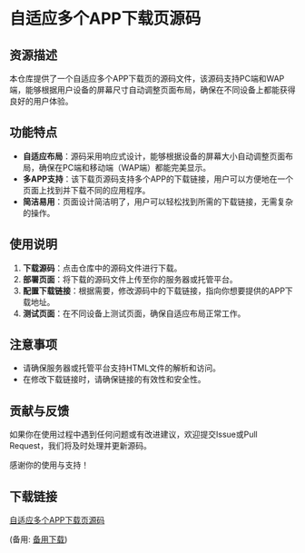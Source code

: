 # 自适应多个APP下载页源码

## 资源描述

本仓库提供了一个自适应多个APP下载页的源码文件，该源码支持PC端和WAP端，能够根据用户设备的屏幕尺寸自动调整页面布局，确保在不同设备上都能获得良好的用户体验。

## 功能特点

- **自适应布局**：源码采用响应式设计，能够根据设备的屏幕大小自动调整页面布局，确保在PC端和移动端（WAP端）都能完美显示。
- **多APP支持**：该下载页源码支持多个APP的下载链接，用户可以方便地在一个页面上找到并下载不同的应用程序。
- **简洁易用**：页面设计简洁明了，用户可以轻松找到所需的下载链接，无需复杂的操作。

## 使用说明

1. **下载源码**：点击仓库中的源码文件进行下载。
2. **部署页面**：将下载的源码文件上传至你的服务器或托管平台。
3. **配置下载链接**：根据需要，修改源码中的下载链接，指向你想要提供的APP下载地址。
4. **测试页面**：在不同设备上测试页面，确保自适应布局正常工作。

## 注意事项

- 请确保服务器或托管平台支持HTML文件的解析和访问。
- 在修改下载链接时，请确保链接的有效性和安全性。

## 贡献与反馈

如果你在使用过程中遇到任何问题或有改进建议，欢迎提交Issue或Pull Request，我们将及时处理并更新源码。

感谢你的使用与支持！

## 下载链接
[自适应多个APP下载页源码](https://pan.quark.cn/s/b4e2a8abf282) 

(备用: [备用下载](https://pan.baidu.com/s/1nD44TK1B7cbo1RJF0iURSA?pwd=3rm3))
